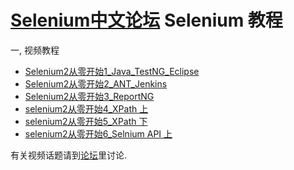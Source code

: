 [Selenium中文论坛](http://seleniumcn.cn) Selenium 教程
=============================================




一, 视频教程
* [Selenium2从零开始1_Java_TestNG_Eclipse](http://v.youku.com/v_show/id_XNTg0Njg4NDY0.html)
* [Selenium2从零开始2_ANT_Jenkins](http://v.youku.com/v_show/id_XNTg1MTIyMTg0.html)
* [Selenium2从零开始3_ReportNG](http://v.youku.com/v_show/id_XNTg3OTgzMzg0.html)
* [selenium2从零开始4_XPath 上](http://v.youku.com/v_show/id_XNTg5ODAwMTI4.html)
* [selenium2从零开始5_XPath 下](http://v.youku.com/v_show/id_XNTkwNjQ2NDg0.html)
* [selenium2从零开始6_Selnium API 上](http://v.youku.com/v_show/id_XNTkyNjk5Mjc2.html)

有关视频话题请到[论坛](http://www.iselenium.com/)里讨论.

